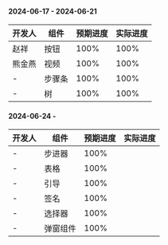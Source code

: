 #### 2024-06-17 - 2024-06-21 
|开发人	|组件	|预期进度	|实际进度	|
|---	|---	|---		|---		|
|赵祥	|按钮	|100%		|	100%	|
|熊金燕	|视频	|100%		|	100%	|
|-		|步骤条	|100%		|	100%	|
|-		|树		|100%		|	100%	|


#### 2024-06-24 - 
|开发人	|组件		|预期进度	|实际进度	|
|---	|---		|---		|---		|
|-		|步进器		|100%		|			|
|-		|表格		|100%		|			|
|-		|引导		|100%		|			|
|-		|签名		|100%		|			|
|-		|选择器		|100%		|			|
|-		|弹窗组件	|100%		|			|





